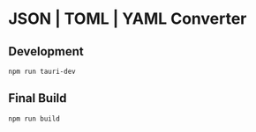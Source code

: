 # JSON | TOML | YAML Converter

## Development

```
npm run tauri-dev
```
## Final Build
```
npm run build
```